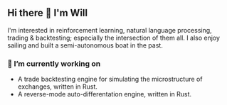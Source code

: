 ## Hi there 👋 I'm Will

I'm interested in reinforcement learning, natural language processing, trading & backtesting; especially the intersection of them all. I also enjoy sailing and built a semi-autonomous boat in the past.

### 🔭 I’m currently working on
- A trade backtesting engine for simulating the microstructure of exchanges, written in Rust.
- A reverse-mode auto-differentation engine, written in Rust.


<!--
**Wisaacj/Wisaacj** is a ✨ _special_ ✨ repository because its `README.md` (this file) appears on your GitHub profile.

Here are some ideas to get you started:


- 🌱 I’m currently learning ...
- 👯 I’m looking to collaborate on ...
- 🤔 I’m looking for help with ...
- 💬 Ask me about ...
- 📫 How to reach me: ...
- 😄 Pronouns: ...
- ⚡ Fun fact: ...
-->
